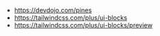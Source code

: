 - <https://devdojo.com/pines>
- <https://tailwindcss.com/plus/ui-blocks>
- <https://tailwindcss.com/plus/ui-blocks/preview>
